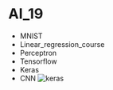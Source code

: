 # AI_19
* MNIST
* Linear_regression_course
* Perceptron
* Tensorflow
* Keras
* CNN
![keras](C:\Users\wlgh3\repos\AI_19\keras.png)
